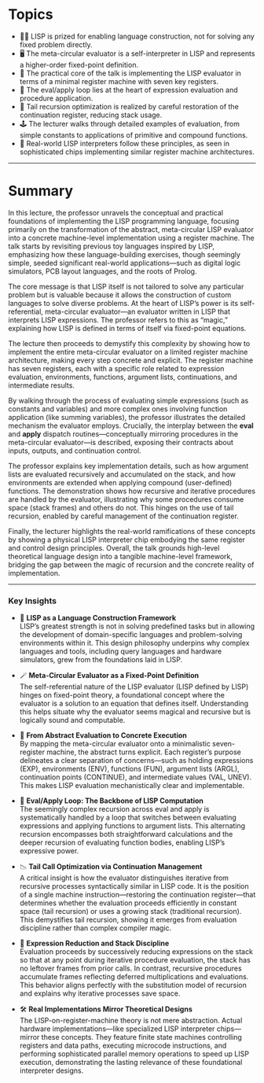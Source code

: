 # Topics

- 🧙‍♂️ LISP is prized for enabling language construction, not for solving any fixed problem directly.
- 🖥️ The meta-circular evaluator is a self-interpreter in LISP and represents a higher-order fixed-point definition.
- 🔢 The practical core of the talk is implementing the LISP evaluator in terms of a minimal register machine with seven key registers.
- 🧩 The eval/apply loop lies at the heart of expression evaluation and procedure application.
- 🔄 Tail recursion optimization is realized by careful restoration of the continuation register, reducing stack usage.
- 🕹️ The lecturer walks through detailed examples of evaluation, from simple constants to applications of primitive and compound functions.
- 💾 Real-world LISP interpreters follow these principles, as seen in sophisticated chips implementing similar register machine architectures.

---
# Summary
In this lecture, the professor unravels the conceptual and practical foundations of implementing the LISP programming language, focusing primarily on the transformation of the abstract, meta-circular LISP evaluator into a concrete machine-level implementation using a register machine. The talk starts by revisiting previous toy languages inspired by LISP, emphasizing how these language-building exercises, though seemingly simple, seeded significant real-world applications—such as digital logic simulators, PCB layout languages, and the roots of Prolog.

The core message is that LISP itself is not tailored to solve any particular problem but is valuable because it allows the construction of custom languages to solve diverse problems. At the heart of LISP’s power is its self-referential, meta-circular evaluator—an evaluator written in LISP that interprets LISP expressions. The professor refers to this as “magic,” explaining how LISP is defined in terms of itself via fixed-point equations.

The lecture then proceeds to demystify this complexity by showing how to implement the entire meta-circular evaluator on a limited register machine architecture, making every step concrete and explicit. The register machine has seven registers, each with a specific role related to expression evaluation, environments, functions, argument lists, continuations, and intermediate results.

By walking through the process of evaluating simple expressions (such as constants and variables) and more complex ones involving function application (like summing variables), the professor illustrates the detailed mechanism the evaluator employs. Crucially, the interplay between the **eval** and **apply** dispatch routines—conceptually mirroring procedures in the meta-circular evaluator—is described, exposing their contracts about inputs, outputs, and continuation control.

The professor explains key implementation details, such as how argument lists are evaluated recursively and accumulated on the stack, and how environments are extended when applying compound (user-defined) functions. The demonstration shows how recursive and iterative procedures are handled by the evaluator, illustrating why some procedures consume space (stack frames) and others do not. This hinges on the use of tail recursion, enabled by careful management of the continuation register.

Finally, the lecturer highlights the real-world ramifications of these concepts by showing a physical LISP interpreter chip embodying the same register and control design principles. Overall, the talk grounds high-level theoretical language design into a tangible machine-level framework, bridging the gap between the magic of recursion and the concrete reality of implementation.

---
### Key Insights
- 🧠 **LISP as a Language Construction Framework**  
  LISP’s greatest strength is not in solving predefined tasks but in allowing the development of domain-specific languages and problem-solving environments within it. This design philosophy underpins why complex languages and tools, including query languages and hardware simulators, grew from the foundations laid in LISP.

- 🪄 **Meta-Circular Evaluator as a Fixed-Point Definition**  
  The self-referential nature of the LISP evaluator (LISP defined by LISP) hinges on fixed-point theory, a foundational concept where the evaluator is a solution to an equation that defines itself. Understanding this helps situate why the evaluator seems magical and recursive but is logically sound and computable.

- 🧮 **From Abstract Evaluation to Concrete Execution**  
  By mapping the meta-circular evaluator onto a minimalistic seven-register machine, the abstract turns explicit. Each register’s purpose delineates a clear separation of concerns—such as holding expressions (EXP), environments (ENV), functions (FUN), argument lists (ARGL), continuation points (CONTINUE), and intermediate values (VAL, UNEV). This makes LISP evaluation mechanistically clear and implementable.

- 🔁 **Eval/Apply Loop: The Backbone of LISP Computation**  
  The seemingly complex recursion across eval and apply is systematically handled by a loop that switches between evaluating expressions and applying functions to argument lists. This alternating recursion encompasses both straightforward calculations and the deeper recursion of evaluating function bodies, enabling LISP’s expressive power.

- 📉 **Tail Call Optimization via Continuation Management**  
  A critical insight is how the evaluator distinguishes iterative from recursive processes syntactically similar in LISP code. It is the position of a single machine instruction—restoring the continuation register—that determines whether the evaluation proceeds efficiently in constant space (tail recursion) or uses a growing stack (traditional recursion). This demystifies tail recursion, showing it emerges from evaluation discipline rather than complex compiler magic.

- 🧱 **Expression Reduction and Stack Discipline**  
  Evaluation proceeds by successively reducing expressions on the stack so that at any point during iterative procedure evaluation, the stack has no leftover frames from prior calls. In contrast, recursive procedures accumulate frames reflecting deferred multiplications and evaluations. This behavior aligns perfectly with the substitution model of recursion and explains why iterative processes save space.

- 🛠️ **Real Implementations Mirror Theoretical Designs**  
  The LISP-on-register-machine theory is not mere abstraction. Actual hardware implementations—like specialized LISP interpreter chips—mirror these concepts. They feature finite state machines controlling registers and data paths, executing microcode instructions, and performing sophisticated parallel memory operations to speed up LISP execution, demonstrating the lasting relevance of these foundational interpreter designs.
